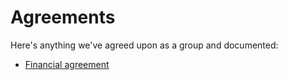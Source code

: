 # Agreements

Here's anything we've agreed upon as a group and documented:

- [Financial agreement](./financial_agreement.md)
